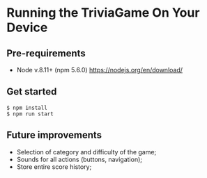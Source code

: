 # Running the TriviaGame On Your Device

## Pre-requirements

 - Node v.8.11+ (npm 5.6.0) https://nodejs.org/en/download/

## Get started

    $ npm install
    $ npm run start

## Future improvements
 - Selection of category and difficulty of the game;
 - Sounds for all actions (buttons, navigation);
 - Store entire score history;